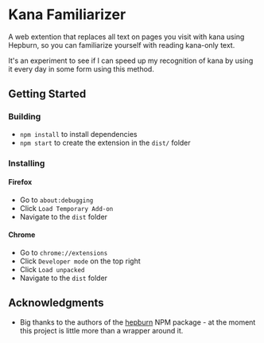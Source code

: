 # Kana Familiarizer

A web extention that replaces all text on pages you visit with kana using Hepburn, so you can familiarize yourself with reading kana-only text.

It's an experiment to see if I can speed up my recognition of kana by using it every day in some form using this method.

## Getting Started

### Building

- `npm install` to install dependencies
- `npm start` to create the extension in the `dist/` folder

### Installing

#### Firefox

- Go to `about:debugging`
- Click `Load Temporary Add-on`
- Navigate to the `dist` folder

#### Chrome

- Go to `chrome://extensions`
- Click `Developer mode` on the top right
- Click `Load unpacked`
- Navigate to the `dist` folder

## Acknowledgments

* Big thanks to the authors of the [hepburn](https://www.npmjs.com/package/hepburn) NPM package - at the moment this project is little more than a wrapper around it.
